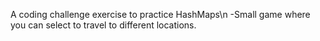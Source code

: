 A coding challenge exercise to practice HashMaps\n
-Small game where you can select to travel to different locations.
